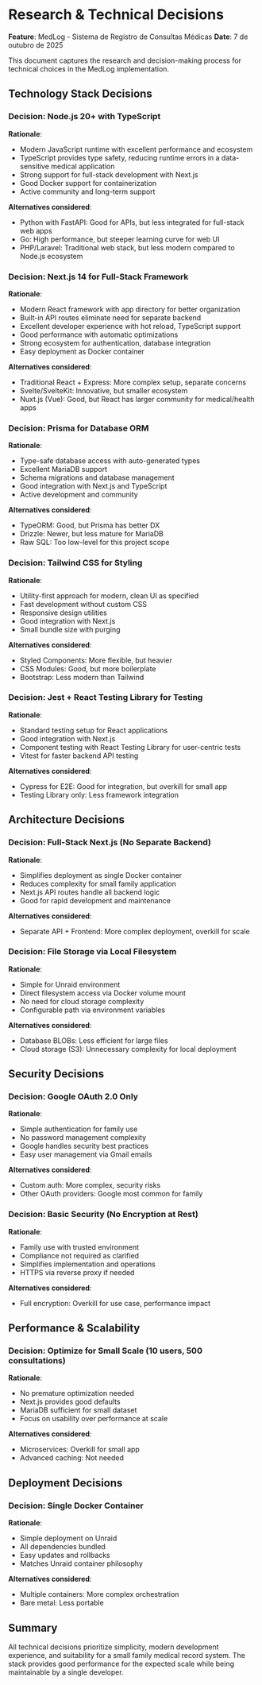 # Research & Technical Decisions

**Feature**: MedLog - Sistema de Registro de Consultas Médicas
**Date**: 7 de outubro de 2025

This document captures the research and decision-making process for technical choices in the MedLog implementation.

## Technology Stack Decisions

### Decision: Node.js 20+ with TypeScript
**Rationale**: 
- Modern JavaScript runtime with excellent performance and ecosystem
- TypeScript provides type safety, reducing runtime errors in a data-sensitive medical application
- Strong support for full-stack development with Next.js
- Good Docker support for containerization
- Active community and long-term support

**Alternatives considered**:
- Python with FastAPI: Good for APIs, but less integrated for full-stack web apps
- Go: High performance, but steeper learning curve for web UI
- PHP/Laravel: Traditional web stack, but less modern compared to Node.js ecosystem

### Decision: Next.js 14 for Full-Stack Framework
**Rationale**:
- Modern React framework with app directory for better organization
- Built-in API routes eliminate need for separate backend
- Excellent developer experience with hot reload, TypeScript support
- Good performance with automatic optimizations
- Strong ecosystem for authentication, database integration
- Easy deployment as Docker container

**Alternatives considered**:
- Traditional React + Express: More complex setup, separate concerns
- Svelte/SvelteKit: Innovative, but smaller ecosystem
- Nuxt.js (Vue): Good, but React has larger community for medical/health apps

### Decision: Prisma for Database ORM
**Rationale**:
- Type-safe database access with auto-generated types
- Excellent MariaDB support
- Schema migrations and database management
- Good integration with Next.js and TypeScript
- Active development and community

**Alternatives considered**:
- TypeORM: Good, but Prisma has better DX
- Drizzle: Newer, but less mature for MariaDB
- Raw SQL: Too low-level for this project scope

### Decision: Tailwind CSS for Styling
**Rationale**:
- Utility-first approach for modern, clean UI as specified
- Fast development without custom CSS
- Responsive design utilities
- Good integration with Next.js
- Small bundle size with purging

**Alternatives considered**:
- Styled Components: More flexible, but heavier
- CSS Modules: Good, but more boilerplate
- Bootstrap: Less modern than Tailwind

### Decision: Jest + React Testing Library for Testing
**Rationale**:
- Standard testing setup for React applications
- Good integration with Next.js
- Component testing with React Testing Library for user-centric tests
- Vitest for faster backend API testing

**Alternatives considered**:
- Cypress for E2E: Good for integration, but overkill for small app
- Testing Library only: Less framework integration

## Architecture Decisions

### Decision: Full-Stack Next.js (No Separate Backend)
**Rationale**:
- Simplifies deployment as single Docker container
- Reduces complexity for small family application
- Next.js API routes handle all backend logic
- Good for rapid development and maintenance

**Alternatives considered**:
- Separate API + Frontend: More complex deployment, overkill for scale

### Decision: File Storage via Local Filesystem
**Rationale**:
- Simple for Unraid environment
- Direct filesystem access via Docker volume mount
- No need for cloud storage complexity
- Configurable path via environment variables

**Alternatives considered**:
- Database BLOBs: Less efficient for large files
- Cloud storage (S3): Unnecessary complexity for local deployment

## Security Decisions

### Decision: Google OAuth 2.0 Only
**Rationale**:
- Simple authentication for family use
- No password management complexity
- Google handles security best practices
- Easy user management via Gmail emails

**Alternatives considered**:
- Custom auth: More complex, security risks
- Other OAuth providers: Google most common for family

### Decision: Basic Security (No Encryption at Rest)
**Rationale**:
- Family use with trusted environment
- Compliance not required as clarified
- Simplifies implementation and operations
- HTTPS via reverse proxy if needed

**Alternatives considered**:
- Full encryption: Overkill for use case, performance impact

## Performance & Scalability

### Decision: Optimize for Small Scale (10 users, 500 consultations)
**Rationale**:
- No premature optimization needed
- Next.js provides good defaults
- MariaDB sufficient for small dataset
- Focus on usability over performance at scale

**Alternatives considered**:
- Microservices: Overkill for small app
- Advanced caching: Not needed

## Deployment Decisions

### Decision: Single Docker Container
**Rationale**:
- Simple deployment on Unraid
- All dependencies bundled
- Easy updates and rollbacks
- Matches Unraid container philosophy

**Alternatives considered**:
- Multiple containers: More complex orchestration
- Bare metal: Less portable

## Summary

All technical decisions prioritize simplicity, modern development experience, and suitability for a small family medical record system. The stack provides good performance for the expected scale while being maintainable by a single developer.